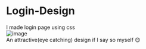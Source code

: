 # Login-Design
I made login page using css <br>
![image](https://github.com/isseidevil/Login-Design/assets/149817970/ab0a39a8-8091-432d-96d9-689ad62aa976)<br>
An attractive(eye catching) design if I say so myself 😊
